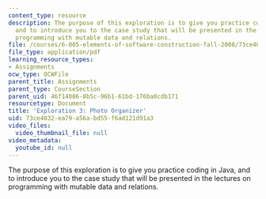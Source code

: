 ```yaml
---
content_type: resource
description: The purpose of this exploration is to give you practice coding in Java,
  and to introduce you to the case study that will be presented in the lectures on
  programming with mutable data and relations.
file: /courses/6-005-elements-of-software-construction-fall-2008/73ce4032ea79a56abd55f6ad121d91a3_MIT6_005f08_explore03.pdf
file_type: application/pdf
learning_resource_types:
- Assignments
ocw_type: OCWFile
parent_title: Assignments
parent_type: CourseSection
parent_uid: 46f14086-8b5c-96b1-61bd-176ba0cdb171
resourcetype: Document
title: 'Exploration 3: Photo Organizer'
uid: 73ce4032-ea79-a56a-bd55-f6ad121d91a3
video_files:
  video_thumbnail_file: null
video_metadata:
  youtube_id: null
---
```

The purpose of this exploration is to give you practice coding in Java, and to introduce you to the case study that will be presented in the lectures on programming with mutable data and relations.

